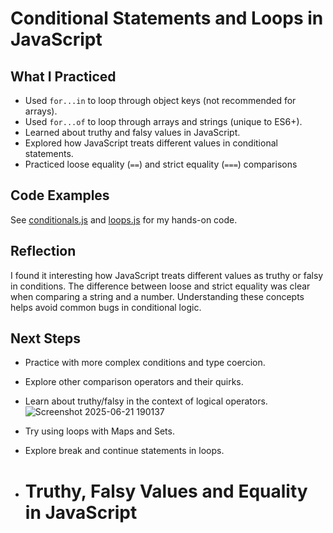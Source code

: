 # Conditional Statements and Loops in JavaScript

## What I Practiced
- Used `for...in` to loop through object keys (not recommended for arrays).
- Used `for...of` to loop through arrays and strings (unique to ES6+).
- Learned about truthy and falsy values in JavaScript.
- Explored how JavaScript treats different values in conditional statements.
- Practiced loose equality (`==`) and strict equality (`===`) comparisons
## Code Examples

See [conditionals.js](./conditionals.js) and [loops.js](./loops.js) for my hands-on code.

## Reflection

I found it interesting how JavaScript treats different values as truthy or falsy in conditions. The difference between loose and strict equality was clear when comparing a string and a number. Understanding these concepts helps avoid common bugs in conditional logic.

## Next Steps

- Practice with more complex conditions and type coercion.
- Explore other comparison operators and their quirks.
- Learn about truthy/falsy in the context of logical operators.![Screenshot 2025-06-21 190137](https://github.com/user-attachments/assets/ef0cf203-82f4-422d-80e5-b5603690b856)

- Try using loops with Maps and Sets.
- Explore break and continue statements in loops.
- # Truthy, Falsy Values and Equality in JavaScript
